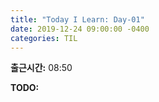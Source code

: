 ```yaml
---
title: "Today I Learn: Day-01"
date: 2019-12-24 09:00:00 -0400
categories: TIL
---
```

**출근시간:** 08:50

**TODO:**<br>
